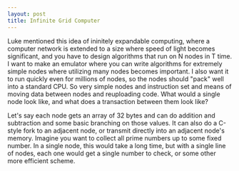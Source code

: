 ```yaml
---
layout: post
title: Infinite Grid Computer
---
```



Luke mentioned this idea of ininitely expandable computing, where a computer network is extended to
a size where speed of light becomes significant, and you have to design algorithms that run on N
nodes in T time. I want to make an emulator where you can write algorithms for extremely simple
nodes where utilizing many nodes becomes important. I also want it to run quickly even for millions
of nodes, so the nodes should "pack" well into a standard CPU. So very simple nodes and instruction
set and means of moving data between nodes and reuploading code. What would a single node look like,
and what does a transaction between them look like?

Let's say each node gets an array of 32 bytes and can do addition and subtraction and some basic
branching on those values. It can also do a C-style fork to an adjacent node, or transmit directly
into an adjacent node's memory. Imagine you want to collect all prime numbers up to some fixed
number. In a single node, this would take a long time, but with a single line of nodes, each one
would get a single number to check, or some other more efficient scheme.
